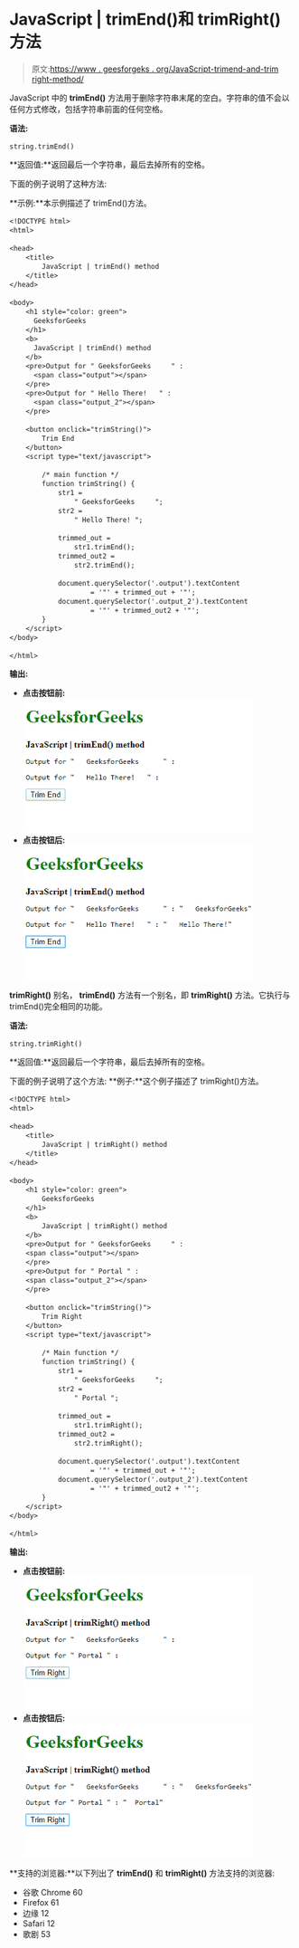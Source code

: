 # JavaScript | trimEnd()和 trimRight()方法

> 原文:[https://www . geesforgeks . org/JavaScript-trimend-and-trim right-method/](https://www.geeksforgeeks.org/javascript-trimend-and-trimright-method/)

JavaScript 中的 **trimEnd()** 方法用于删除字符串末尾的空白。字符串的值不会以任何方式修改，包括字符串前面的任何空格。

**语法:**

```
string.trimEnd()
```

**返回值:**返回最后一个字符串，最后去掉所有的空格。

下面的例子说明了这种方法:

**示例:**本示例描述了 trimEnd()方法。

```
<!DOCTYPE html>
<html>

<head>
    <title>
        JavaScript | trimEnd() method
    </title>
</head>

<body>
    <h1 style="color: green">
      GeeksforGeeks
    </h1>
    <b>
      JavaScript | trimEnd() method
    </b>
    <pre>Output for " GeeksforGeeks     " : 
      <span class="output"></span>
    </pre>
    <pre>Output for " Hello There!   " : 
      <span class="output_2"></span>
    </pre>

    <button onclick="trimString()">
        Trim End
    </button>
    <script type="text/javascript">

        /* main function */
        function trimString() {
            str1 =
                " GeeksforGeeks     ";
            str2 =
                " Hello There! ";

            trimmed_out =
                str1.trimEnd();
            trimmed_out2 =
                str2.trimEnd();

            document.querySelector('.output').textContent
                    = '"' + trimmed_out + '"';
            document.querySelector('.output_2').textContent
                    = '"' + trimmed_out2 + '"';
        }
    </script>
</body>

</html>
```

**输出:**

*   **点击按钮前:**
    ![trimEnd-before](img/83ac93dcc8d4cbeda6dbd1b5b31e10ea.png)
*   **点击按钮后:**
    ![trimEnd-after](img/c39104732de4446821828f3afcb057ce.png)

**trimRight()** 别名， **trimEnd()** 方法有一个别名，即 **trimRight()** 方法。它执行与 trimEnd()完全相同的功能。

**语法:**

```
string.trimRight()
```

**返回值:**返回最后一个字符串，最后去掉所有的空格。

下面的例子说明了这个方法:
**例子:**这个例子描述了 trimRight()方法。

```
<!DOCTYPE html>
<html>

<head>
    <title>
        JavaScript | trimRight() method
    </title>
</head>

<body>
    <h1 style="color: green">
        GeeksforGeeks
    </h1>
    <b>
        JavaScript | trimRight() method
    </b>
    <pre>Output for " GeeksforGeeks     " : 
    <span class="output"></span>
    </pre>
    <pre>Output for " Portal " : 
    <span class="output_2"></span>
    </pre>

    <button onclick="trimString()">
        Trim Right
    </button>
    <script type="text/javascript">

        /* Main function */
        function trimString() {
            str1 =
                " GeeksforGeeks     ";
            str2 =
                " Portal ";

            trimmed_out =
                str1.trimRight();
            trimmed_out2 =
                str2.trimRight();

            document.querySelector('.output').textContent
                    = '"' + trimmed_out + '"';
            document.querySelector('.output_2').textContent
                    = '"' + trimmed_out2 + '"';
        }
    </script>
</body>

</html>
```

**输出:**

*   **点击按钮前:**
    ![trimRight-before](img/3a1351185ee3f159041c1c6bee7cc68d.png)
*   **点击按钮后:**
    ![trimRight-after](img/1ea331e57bb103687b42e17c9816a4bb.png)

**支持的浏览器:**以下列出了 **trimEnd()** 和 **trimRight()** 方法支持的浏览器:

*   谷歌 Chrome 60
*   Firefox 61
*   边缘 12
*   Safari 12
*   歌剧 53